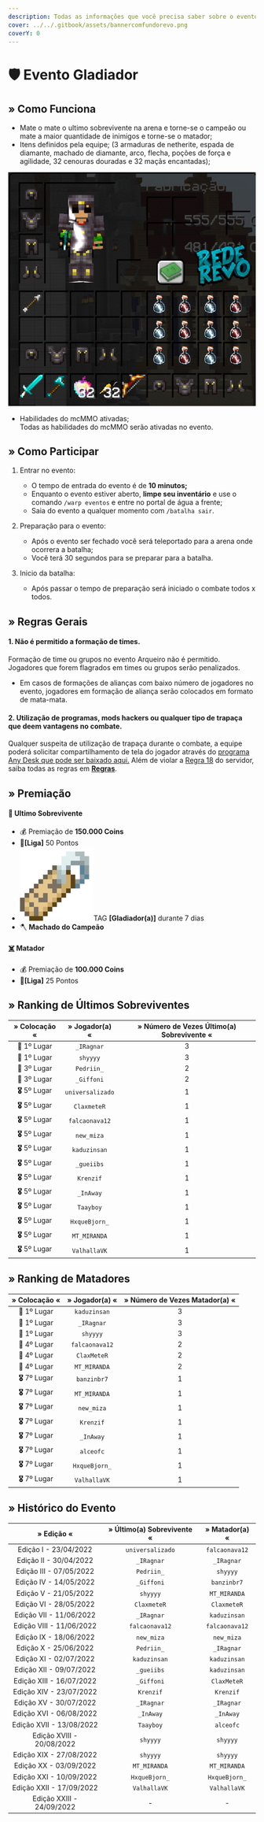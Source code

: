 ```yaml
---
description: Todas as informações que você precisa saber sobre o evento semanal Gladiador.
cover: ../../.gitbook/assets/bannercomfundorevo.png
coverY: 0
---
```


# 🛡 Evento Gladiador

## » Como Funciona

* Mate o mate o ultimo sobrevivente na arena e torne-se o campeão ou mate a maior quantidade de inimigos e torne-se o matador;
* Itens definidos pela equipe; (3 armaduras de netherite, espada de diamante, machado de diamante, arco, flecha, poções de força e agilidade, 32 cenouras douradas e 32 maçãs encantadas);

![](<../../.gitbook/assets/image (10) (1) (2).png>)

* Habilidades do mcMMO ativadas;\
  Todas as habilidades do mcMMO serão ativadas no evento.

## » Como Participar

1. Entrar no evento:
   * O tempo de entrada do evento é de **10 minutos;**
   * Enquanto o evento estiver aberto, **limpe seu inventário** e use o comando `/warp eventos` e entre no portal de água a frente;
   * Saia do evento a qualquer momento com `/batalha sair`.
2. Preparação para o evento:
   * Após o evento ser fechado você será teleportado para a arena onde ocorrera a batalha;
   * Você terá 30 segundos para se preparar para a batalha.&#x20;
3.  Inicio da batalha:

    * Após passar o tempo de preparação será iniciado o combate todos x todos.



## » Regras Gerais



#### 1. Não é permitido a formação de times.

Formação de time ou grupos no evento Arqueiro não é permitido. Jogadores que forem flagrados em times ou grupos serão penalizados.

* Em casos de formações de alianças com baixo número de jogadores no evento, jogadores em formação de aliança serão colocados em formato de mata-mata.

#### **2. Utilização de programas, mods hackers ou qualquer tipo de trapaça que deem vantagens no combate.**

Qualquer suspeita de utilização de trapaça durante o combate, a equipe poderá solicitar compartilhamento de tela do jogador através do [programa Any Desk que pode ser baixado aqui.](https://anydesk.com/pt/downloads) Além de violar a [Regra 18](https://wiki.rederevo.com/regras/jogabilidade#01-7) do servidor, saiba todas as regras em [**Regras**](../../regras/).

## » Premiação

#### 🥇 **Ultimo Sobrevivente**

* 💰 Premiação de **150.000 Coins**
* 💎**\[Liga]** 50 Pontos
* <img src="../../.gitbook/assets/image (14) (1).png" alt="" data-size="line">TAG **\[Gladiador(a)]** durante 7 dias
* 🪓 **Machado do Campeão**

#### [☠️](https://emojipedia.org/skull-and-crossbones/) **Matador**

* 💰 Premiação de **100.000 Coins**
* 💎**\[Liga]** 25 Pontos

## » Ranking de Últimos Sobreviventes

|  » Colocação «  |  » Jogador(a) «  | » Número de Vezes Último(a) Sobrevivente « |
| :-------------: | :--------------: | :----------------------------------------: |
|   🥇 1º Lugar   |    `_IRagnar`    |                      3                     |
|   🥇 1º Lugar   |     `shyyyy`     |                      3                     |
|   🥉 3º Lugar   |    `Pedriin_`    |                      2                     |
|   🥉 3º Lugar   |    `_Giffoni`    |                      2                     |
| **🎖** 5º Lugar | `universalizado` |                      1                     |
| **🎖** 5º Lugar |    `ClaxmeteR`   |                      1                     |
| **🎖** 5º Lugar |  `falcaonava12`  |                      1                     |
| **🎖** 5º Lugar |    `new_miza`    |                      1                     |
| **🎖** 5º Lugar |   `kaduzinsan`   |                      1                     |
| **🎖** 5º Lugar |    `_gueiibs`    |                      1                     |
| **🎖** 5º Lugar |     `Krenzif`    |                      1                     |
| **🎖** 5º Lugar |     `_InAway`    |                      1                     |
| **🎖** 5º Lugar |     `Taayboy`    |                      1                     |
| **🎖** 5º Lugar |   `HxqueBjorn_`  |                      1                     |
| **🎖** 5º Lugar |   `MT_MIRANDA`   |                      1                     |
| **🎖** 5º Lugar |   `ValhallaVK`   |                      1                     |

## » Ranking de Matadores

|  » Colocação «  | » Jogador(a) « | » Número de Vezes Matador(a) « |
| :-------------: | :------------: | :----------------------------: |
|   🥇 1º Lugar   |  `kaduzinsan`  |                3               |
|   🥇 1º Lugar   |   `_IRagnar`   |                3               |
|   🥇 1º Lugar   |    `shyyyy`    |                3               |
|   🏅 4º Lugar   | `falcaonava12` |                2               |
|   🏅 4º Lugar   |   `ClaxMeteR`  |                2               |
|   🏅 4º Lugar   |  `MT_MIRANDA`  |                2               |
| **🎖** 7º Lugar |   `banzinbr7`  |                1               |
| **🎖** 7º Lugar |  `MT_MIRANDA`  |                1               |
| **🎖** 7º Lugar |   `new_miza`   |                1               |
| **🎖** 7º Lugar |    `Krenzif`   |                1               |
| **🎖** 7º Lugar |    `_InAway`   |                1               |
| **🎖** 7º Lugar |    `alceofc`   |                1               |
| **🎖** 7º Lugar |  `HxqueBjorn_` |                1               |
| **🎖** 7º Lugar |  `ValhallaVK`  |                1               |

## » Histórico do Evento

|         » Edição «        | » Último(a) Sobrevivente « | » Matador(a) « |
| :-----------------------: | :------------------------: | :------------: |
|   Edição I - 23/04/2022   |      `universalizado`      | `falcaonava12` |
|   Edição II - 30/04/2022  |         `_IRagnar`         |   `_IRagnar`   |
|  Edição III - 07/05/2022  |         `Pedriin_`         |    `shyyyy`    |
|   Edição IV - 14/05/2022  |         `_Giffoni`         |   `banzinbr7`  |
|   Edição V - 21/05/2022   |          `shyyyy`          |  `MT_MIRANDA`  |
|   Edição VI - 28/05/2022  |         `ClaxmeteR`        |   `ClaxmeteR`  |
|  Edição VII - 11/06/2022  |         `_IRagnar`         |  `kaduzinsan`  |
|  Edição VIII - 11/06/2022 |       `falcaonava12`       | `falcaonava12` |
|   Edição IX - 18/06/2022  |         `new_miza`         |   `new_miza`   |
|   Edição X - 25/06/2022   |         `Pedriin_`         |   `_IRagnar`   |
|   Edição XI - 02/07/2022  |        `kaduzinsan`        |  `kaduzinsan`  |
|  Edição XII - 09/07/2022  |         `_gueiibs`         |  `kaduzinsan`  |
|  Edição XIII - 16/07/2022 |         `_Giffoni`         |   `ClaxMeteR`  |
|  Edição XIV - 23/07/2022  |          `Krenzif`         |    `Krenzif`   |
|   Edição XV - 30/07/2022  |         `_IRagnar`         |   `_IRagnar`   |
|  Edição XVI - 06/08/2022  |          `_InAway`         |    `_InAway`   |
|  Edição XVII - 13/08/2022 |          `Taayboy`         |    `alceofc`   |
| Edição XVIII - 20/08/2022 |          `shyyyy`          |    `shyyyy`    |
|  Edição XIX - 27/08/2022  |          `shyyyy`          |    `shyyyy`    |
|   Edição XX - 03/09/2022  |        `MT_MIRANDA`        |  `MT_MIRANDA`  |
|  Edição XXI - 10/09/2022  |        `HxqueBjorn_`       |  `HxqueBjorn_` |
|  Edição XXII - 17/09/2022 |        `ValhallaVK`        |  `ValhallaVK`  |
| Edição XXIII - 24/09/2022 |              -             |        -       |
